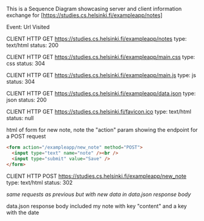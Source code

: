 This is a Sequence Diagram showcasing server and client information exchange for [https://studies.cs.helsinki.fi/exampleapp/notes]

Event: Url Visited

CLIENT HTTP GET https://studies.cs.helsinki.fi/exampleapp/notes type: text/html status: 200

CLIENT HTTP GET https://studies.cs.helsinki.fi/exampleapp/main.css type: css status: 304

CLIENT HTTP GET https://studies.cs.helsinki.fi/exampleapp/main.js type: js status: 304

CLIENT HTTP GET https://studies.cs.helsinki.fi/exampleapp/data.json type: json status: 200

CLIENT HTTP GET https://studies.cs.helsinki.fi/favicon.ico type: text/html status: null

html of form for new note, note the "action" param showing the endpoint for a POST request

```html
<form action="/exampleapp/new_note" method="POST">
  <input type="text" name="note" /><br />
  <input type="submit" value="Save" />
</form>
```

CLIENT HTTP POST https://studies.cs.helsinki.fi/exampleapp/new_note type: text/html status: 302

_same requests as previous but with new data in data.json response body_

data.json response body included my note with key "content" and a key with the date
